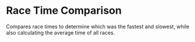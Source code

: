 # Race Time Comparison
Compares race times to determine which was the fastest and slowest, while also calculating the average time of all races.
